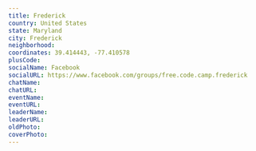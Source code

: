 ```yaml
---
title: Frederick
country: United States
state: Maryland
city: Frederick
neighborhood: 
coordinates: 39.414443, -77.410578
plusCode:
socialName: Facebook
socialURL: https://www.facebook.com/groups/free.code.camp.frederick
chatName:
chatURL:
eventName:
eventURL:
leaderName:
leaderURL:
oldPhoto: 
coverPhoto:
---
```

